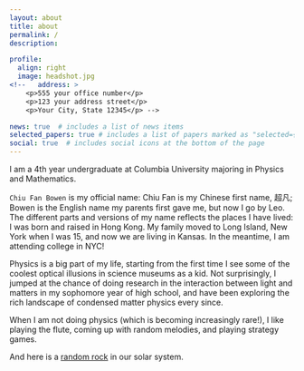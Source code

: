 ```yaml
---
layout: about
title: about
permalink: /
description:

profile:
  align: right
  image: headshot.jpg
<!--   address: >
    <p>555 your office number</p>
    <p>123 your address street</p>
    <p>Your City, State 12345</p> -->

news: true  # includes a list of news items
selected_papers: true # includes a list of papers marked as "selected={true}"
social: true  # includes social icons at the bottom of the page
---
```


I am a 4th year undergraduate at Columbia University majoring in Physics and Mathematics. 

`Chiu Fan Bowen` is my official name: Chiu Fan is my Chinese first name, 超凡; Bowen is the English name my parents first gave me, but now I go by Leo. 
The different parts and versions of my name reflects the places I have lived: I was born and raised in Hong Kong. My family moved to Long Island, New York when I was 15, and now we are living in Kansas. In the meantime, I am attending college in NYC! 

Physics is a big part of my life, starting from the first time I see some of the coolest optical illusions in science museums as a kid. Not surprisingly, I jumped at the chance of doing research in the interaction between light and matters in my sophomore year of high school, and have been exploring the rich landscape of condensed matter physics every since.

When I am not doing physics (which is becoming increasingly rare!), I like playing the flute, coming up with random melodies, and playing strategy games.

And here is a [random rock](https://ssd.jpl.nasa.gov/tools/sbdb_lookup.html#/?sstr=leolo) in our solar system.




<!-- Write your biography here. Tell the world about yourself. Link to your favorite [subreddit](http://reddit.com). You can put a picture in, too. The code is already in, just name your picture `prof_pic.jpg` and put it in the `img/` folder.

Put your address / P.O. box / other info right below your picture. You can also disable any these elements by editing `profile` property of the YAML header of your `_pages/about.md`. Edit `_bibliography/papers.bib` and Jekyll will render your [publications page](/al-folio/publications/) automatically.

Link to your social media connections, too. This theme is set up to use [Font Awesome icons](http://fortawesome.github.io/Font-Awesome/) and [Academicons](https://jpswalsh.github.io/academicons/), like the ones below. Add your Facebook, Twitter, LinkedIn, Google Scholar, or just disable all of them. -->
